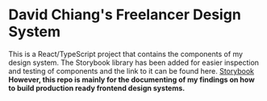 # David Chiang's Freelancer Design System

This is a React/TypeScript project that contains the components of my design system. The Storybook library has been added for easier inspection and testing of components and the link to it can be found here.
[Storybook]()
**However, this repo is mainly for the documenting of my findings on how to build production ready frontend design systems.**
